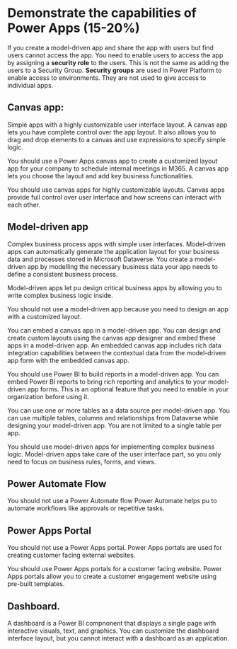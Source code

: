# Demonstrate the capabilities of Power Apps (15-20%)

If you create a model-driven app and share the app with users but find users cannot access the app. You need to enable users to access the app by assigning a **security role** to the users. This is not the same as adding the users to a Security Group. **Security groups** are used in Power Platform to enable access to environments. They are not used to give access to individual apps. 

## Canvas app: 
Simple apps with a highly customizable user interface layout. A canvas app lets you have complete control over the app layout. It also allows you to drag and drop elements to a 
canvas and use expressions to specify simple logic. 

You should use a Power Apps canvas app to create a customized layout app for your company to schedule internal meetings in M365. A canvas app lets you choose the layout and add key business functionalities. 

You should use canvas apps for highly customizable layouts. Canvas apps provide full control over user interface and how screens can interact with each other. 


## Model-driven app 
Complex business process apps with simple user interfaces. Model-driven apps can automatically generate the application layout for your business data and processes stored 
in Microsoft Dataverse. You create a model-driven app by modelling the necessary business data your app needs to define a consistent business process. 

Model-driven apps let pu design critical business apps by allowing you to write complex business logic inside. 

You should not use a model-driven app because you need to design an app with a customized layout. 

You can embed a canvas app in a model-driven app. You can design and create custom layouts using the canvas app designer and embed these apps in a model-driven app. An embedded canvas app includes rich data integration capabilities between the contextual data from the model-driven app form with the embedded canvas app. 

You should use Power BI to build reports in a model-driven app. You can embed Power BI reports to bring rich reporting and analytics to your model-driven app forms. This is an optional feature that you need to enable in your organization before using it. 

You can use one or more tables as a data source per model-driven app. You can use multiple tables, columns and relationships from Dataverse while designing your model-driven app. You are not limited to a single table per app. 

You should use model-driven apps for implementing complex business logic. Model-driven apps take care of the user interface part, so you only need to focus on business rules, forms, and views. 




## Power Automate Flow
You should not use a Power Automate flow Power Automate helps pu to automate workflows like approvals or repetitive tasks. 

## Power Apps Portal

You should not use a Power Apps portal. Power Apps portals are used for creating customer facing external websites.

You should use Power Apps portals for a customer facing website. Power Apps portals allow you to create a customer engagement website using pre-built templates.

## Dashboard. 

A dashboard is a Power BI compnonent that displays a single page with interactive visuals, text, and graphics. You can customize the dashboard interface layout, but you cannot interact with a dashboard as an application. 
